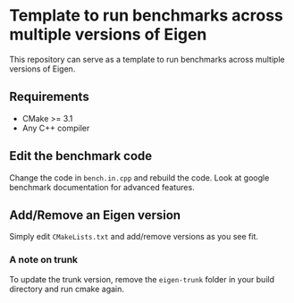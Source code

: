 Template to run benchmarks across multiple versions of Eigen
==

This repository can serve as a template to run benchmarks across multiple versions of Eigen.

Requirements
--

- CMake >= 3.1
- Any C++ compiler

Edit the benchmark code
--

Change the code in `bench.in.cpp` and rebuild the code. Look at google benchmark documentation for advanced features.

Add/Remove an Eigen version
--

Simply edit `CMakeLists.txt` and add/remove versions as you see fit.

### A note on trunk

To update the trunk version, remove the `eigen-trunk` folder in your build directory and run cmake again.
